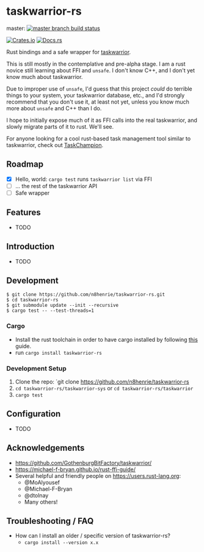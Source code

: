# taskwarrior-rs

master: [![master branch build status](https://github.com/n8henrie/taskwarrior-rs/actions/workflows/ci.yml/badge.svg?branch=master)](https://github.com/n8henrie/taskwarrior-rs/actions/workflows/ci.yml)
<!-- dev: [![dev branch build status](https://github.com/n8henrie/taskwarrior-rs/actions/workflows/ci.yml/badge.svg?branch=dev)](https://github.com/n8henrie/taskwarrior-rs/actions/workflows/ci.yml) -->

[![Crates.io](https://img.shields.io/crates/v/taskwarrior-rs.svg)](https://crates.io/crates/taskwarrior-rs)
[![Docs.rs](https://docs.rs/taskwarrior-rs/badge.svg)](https://docs.rs/taskwarrior-rs)

Rust bindings and a safe wrapper for [taskwarrior].

This is still mostly in the contemplative and pre-alpha stage. I am a rust
novice still learning about FFI and `unsafe`. I don't know C++, and I don't yet
know much about taskwarrior.

Due to improper use of `unsafe`, I'd guess that this project *could* do
terrible things to your system, your taskwarrior database, etc., and I'd
strongly recommend that you don't use it, at least not yet, unless you know
much more about `unsafe` and C++ than I do.

I hope to initially expose much of it as FFI calls into the real taskwarrior,
and slowly migrate parts of it to rust. We'll see.

For anyone looking for a cool rust-based task management tool similar to
taskwarrior, check out
[TaskChampion](https://github.com/taskchampion/taskchampion).

## Roadmap

- [x] Hello, world: `cargo test` runs `taskwarrior list` via FFI
- [ ] ... the rest of the taskwarrior API
- [ ] Safe wrapper

## Features

- TODO

## Introduction

- TODO

## Development

```console
$ git clone https://github.com/n8henrie/taskwarrior-rs.git
$ cd taskwarrior-rs
$ git submodule update --init --recursive
$ cargo test -- --test-threads=1
```

### Cargo

* Install the rust toolchain in order to have cargo installed by following
  [this](https://www.rust-lang.org/tools/install) guide.
* run `cargo install taskwarrior-rs`

### Development Setup

1. Clone the repo: `git clone https://github.com/n8henrie/taskwarrior-rs
1. `cd taskwarrior-rs/taskwarrior-sys` or `cd taskwarrior-rs/taskwarrior`
1. `cargo test`

## Configuration

- TODO

## Acknowledgements

- <https://github.com/GothenburgBitFactory/taskwarrior/>
- <https://michael-f-bryan.github.io/rust-ffi-guide/>
- Several helpful and friendly people on <https://users.rust-lang.org>:
  - @MoAlyousef
  - @Michael-F-Bryan
  - @dtolnay
  - Many others!

## Troubleshooting / FAQ

- How can I install an older / specific version of taskwarrior-rs?
    - `cargo install --version x.x`

[taskwarrior]: https://github.com/GothenburgBitFactory/taskwarrior/
